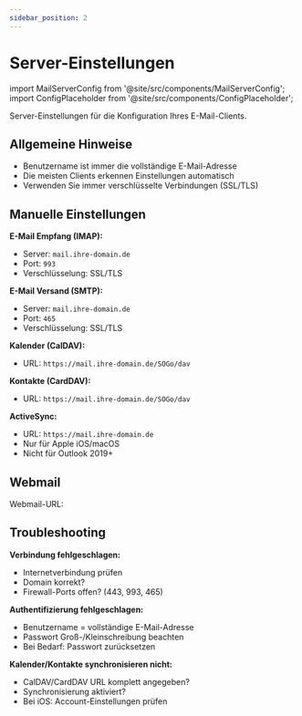 ```yaml
---
sidebar_position: 2
---
```


# Server-Einstellungen

import MailServerConfig from '@site/src/components/MailServerConfig';
import ConfigPlaceholder from '@site/src/components/ConfigPlaceholder';

Server-Einstellungen für die Konfiguration Ihres E-Mail-Clients.

<MailServerConfig />

## Allgemeine Hinweise

- Benutzername ist immer die vollständige E-Mail-Adresse
- Die meisten Clients erkennen Einstellungen automatisch
- Verwenden Sie immer verschlüsselte Verbindungen (SSL/TLS)

## Manuelle Einstellungen

**E-Mail Empfang (IMAP):**
- Server: `mail.ihre-domain.de`
- Port: `993`
- Verschlüsselung: SSL/TLS

**E-Mail Versand (SMTP):**
- Server: `mail.ihre-domain.de`
- Port: `465`
- Verschlüsselung: SSL/TLS

**Kalender (CalDAV):**
- URL: `https://mail.ihre-domain.de/SOGo/dav`

**Kontakte (CardDAV):**
- URL: `https://mail.ihre-domain.de/SOGo/dav`

**ActiveSync:**
- URL: `https://mail.ihre-domain.de`
- Nur für Apple iOS/macOS
- Nicht für Outlook 2019+

## Webmail

Webmail-URL: <ConfigPlaceholder type="webmail" />

## Troubleshooting

**Verbindung fehlgeschlagen:**
- Internetverbindung prüfen
- Domain korrekt?
- Firewall-Ports offen? (443, 993, 465)

**Authentifizierung fehlgeschlagen:**
- Benutzername = vollständige E-Mail-Adresse
- Passwort Groß-/Kleinschreibung beachten
- Bei Bedarf: Passwort zurücksetzen

**Kalender/Kontakte synchronisieren nicht:**
- CalDAV/CardDAV URL komplett angegeben?
- Synchronisierung aktiviert?
- Bei iOS: Account-Einstellungen prüfen
